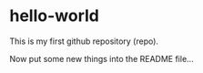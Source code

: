 # hello-world
This is my first github repository (repo).

Now put some new things into the README file...
